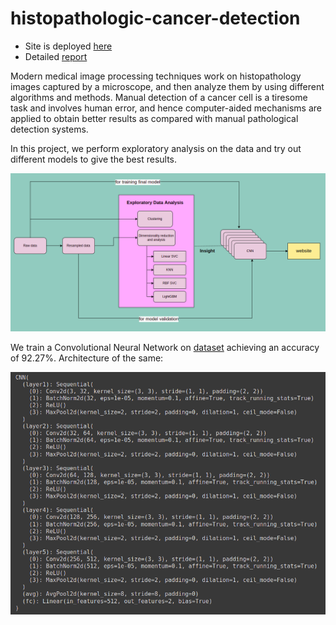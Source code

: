 # histopathologic-cancer-detection

* Site is deployed [here](https://share.streamlit.io/ceyxasm/histopathologic-cancer-detection/main/code/app.py)
* Detailed [report](/report.pdf)

Modern medical image processing techniques work on histopathology images captured
by a microscope, and then analyze them by using different algorithms and methods.
Manual detection of a cancer cell is a tiresome task and involves human error, and hence
computer-aided mechanisms are applied to obtain better results as compared with manual
pathological detection systems.

In this project, we perform exploratory
analysis on the data and try out different models to give the best results.

![Overview](/content/overview.png?raw=true "overview")

We train a Convolutional Neural Network on [dataset](https://www.kaggle.com/competitions/histopathologic-cancer-detection/data) achieving an accuracy of 92.27%. Architecture of the same:

![Architecture](/content/architecture.png?raw=true "Architecture")